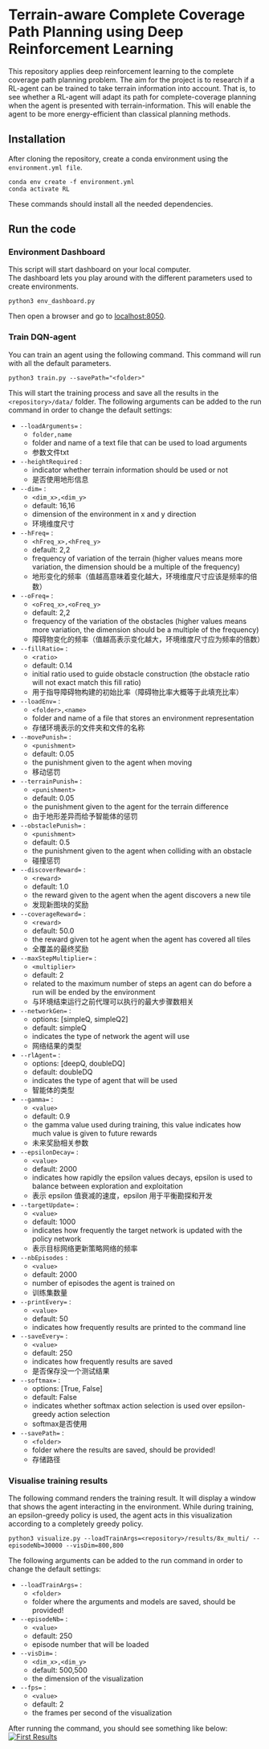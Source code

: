 # Terrain-aware Complete Coverage Path Planning using Deep Reinforcement Learning
This repository applies deep reinforcement learning to the complete coverage path planning problem.
The aim for the project is to research if a RL-agent can be trained to take terrain information into account.
That is, to see whether a RL-agent will adapt its path for complete-coverage planning when the agent is presented with terrain-information.
This will enable the agent to be more energy-efficient than classical planning methods.

## Installation
After cloning the repository, create a conda environment using the `environment.yml file`.

```
conda env create -f environment.yml
conda activate RL
```

These commands should install all the needed dependencies.

## Run the code

### Environment Dashboard
This script will start dashboard on your local computer.  
The dashboard lets you play around with the different parameters used to create environments.

```
python3 env_dashboard.py
```

Then open a browser and go to [localhost:8050](http://127.0.0.1:8050/).

### Train DQN-agent

You can train an agent using the following command.
This command will run with all the default parameters.

```
python3 train.py --savePath="<folder>"
```

This will start the training process and save all the results in the `<repository>/data/` folder.
The following arguments can be added to the run command in order to change the default settings:

* `--loadArguments=` :
  * `folder,name`
  * folder and name of a text file that can be used to load arguments
  * 参数文件txt
* `--heightRequired` :
  * indicator whether terrain information should be used or not
  * 是否使用地形信息
* `--dim=` :
  * `<dim_x>,<dim_y>`
  * default: 16,16
  * dimension of the environment in x and y direction
  * 环境维度尺寸
* `--hFreq=` :
  * `<hFreq_x>,<hFreq_y>`
  * default: 2,2
  * frequency of variation of the terrain (higher values means more variation, the dimension should be a multiple of the frequency)
  * 地形变化的频率（值越高意味着变化越大，环境维度尺寸应该是频率的倍数）
* `--oFreq=` :
  * `<oFreq_x>,<oFreq_y>`
  * default: 2,2
  * frequency of the variation of the obstacles (higher values means more variation, the dimension should be a multiple of the frequency)
  * 障碍物变化的频率（值越高表示变化越大，环境维度尺寸应为频率的倍数）
* `--fillRatio=` :
  * `<ratio>`
  * default: 0.14
  * initial ratio used to guide obstacle construction (the obstacle ratio will not exact match this fill ratio)
  * 用于指导障碍物构建的初始比率（障碍物比率大概等于此填充比率）
* `--loadEnv=` :
  * `<folder>,<name>`
  * folder and name of a file that stores an environment representation
  * 存储环境表示的文件夹和文件的名称
* `--movePunish=` :
  * `<punishment>`
  * default: 0.05
  * the punishment given to the agent when moving
  * 移动惩罚
* `--terrainPunish=` :
  * `<punishment>`
  * default: 0.05
  * the punishment given to the agent for the terrain difference
  * 由于地形差异而给予智能体的惩罚
* `--obstaclePunish=` :
  * `<punishment>`
  * default: 0.5
  * the punishment given to the agent when colliding with an obstacle
  * 碰撞惩罚
* `--discoverReward=` :
  * `<reward>`
  * default: 1.0
  * the reward given to the agent when the agent discovers a new tile
  * 发现新图块的奖励
* `--coverageReward=` :
  * `<reward>`
  * default: 50.0
  * the reward given tot he agent when the agent has covered all tiles
  * 全覆盖的最终奖励
* `--maxStepMultiplier=` :
  * `<multiplier>`
  * default: 2
  * related to the maximum number of steps an agent can do before a run will be ended by the environment
  * 与环境结束运行之前代理可以执行的最大步骤数相关
* `--networkGen=` :
  * options: \[simpleQ, simpleQ2\]
  * default: simpleQ
  * indicates the type of network the agent will use
  * 网络结果的类型
* `--rlAgent=` :
  * options: \[deepQ, doubleDQ\]
  * default: doubleDQ
  * indicates the type of agent that will be used
  * 智能体的类型
* `--gamma=` :
  * `<value>`
  * default: 0.9
  * the gamma value used during training, this value indicates how much value is given to future rewards
  * 未来奖励相关参数
* `--epsilonDecay=` :
  * `<value>`
  * default: 2000
  * indicates how rapidly the epsilon values decays, epsilon is used to balance between exploration and exploitation
  * 表示 epsilon 值衰减的速度，epsilon 用于平衡勘探和开发
* `--targetUpdate=` :
  * `<value>`
  * default: 1000
  * indicates how frequently the target network is updated with the policy network
  * 表示目标网络更新策略网络的频率
* `--nbEpisodes` :
  * `<value>`
  * default: 2000
  * number of episodes the agent is trained on
  * 训练集数量
* `--printEvery=` :
  * `<value>`
  * default: 50
  * indicates how frequently results are printed to the command line
* `--saveEvery=` :
  * `<value>`
  * default: 250
  * indicates how frequently results are saved
  * 是否保存没一个测试结果
* `--softmax=` :
  * options:  \[True, False\]
  * default: False
  * indicates whether softmax action selection is used over epsilon-greedy action selection
  * softmax是否使用
* `--savePath=` :
  * `<folder>`
  * folder where the results are saved, should be provided!
  * 存储路径

### Visualise training results

The following command renders the training result.
It will display a window that shows the agent interacting in the environment.
While during training, an epsilon-greedy policy is used, the agent acts in this visualization according to a completely greedy policy.

```
python3 visualize.py --loadTrainArgs=<repository>/results/8x_multi/ --episodeNb=30000 --visDim=800,800
```

The following arguments can be added to the run command in order to change the default settings:

* `--loadTrainArgs=` :
  * `<folder>`
  * folder where the arguments and models are saved, should be provided!
* `--episodeNb=` :
  * `<value>`
  * default: 250
  * episode number that will be loaded
* `--visDim=` :
  * `<dim_x>,<dim_y>`
  * default: 500,500
  * the dimension of the visualization
* `--fps=` :
  * `<value>`
  * default: 2
  * the frames per second of the visualization


After running the command, you should see something like below:
[![First Results](https://cdn.loom.com/sessions/thumbnails/25ebefb4e32f4aa2af2014cb5bf990ac-with-play.gif)](https://www.loom.com/share/25ebefb4e32f4aa2af2014cb5bf990ac)